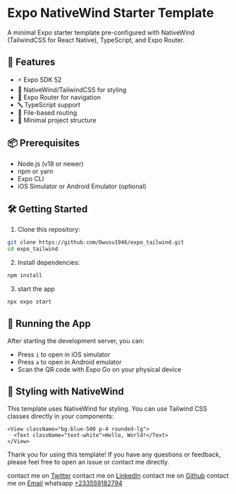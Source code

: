 # Expo NativeWind Starter Template

A minimal Expo starter template pre-configured with NativeWind (TailwindCSS for React Native), TypeScript, and Expo Router.

## 🚀 Features

- ⚡️ Expo SDK 52
- 💨 NativeWind/TailwindCSS for styling
- 📱 Expo Router for navigation
- 🔤 TypeScript support
- 🎯 File-based routing
- 📁 Minimal project structure

## 📦 Prerequisites

- Node.js (v18 or newer)
- npm or yarn
- Expo CLI
- iOS Simulator or Android Emulator (optional)

## 🛠️ Getting Started

1. Clone this repository:

```bash
git clone https://github.com/Owusu1946/expo_tailwind.git
cd expo_tailwind
```

2. Install dependencies:

```bash
npm install
```
3. start the app
```bash
npx expo start
```


## 📱 Running the App

After starting the development server, you can:
- Press `i` to open in iOS simulator
- Press `a` to open in Android emulator
- Scan the QR code with Expo Go on your physical device

## 🎨 Styling with NativeWind

This template uses NativeWind for styling. You can use Tailwind CSS classes directly in your components:

```tsx
<View className="bg-blue-500 p-4 rounded-lg">
  <Text className="text-white">Hello, World!</Text>
</View>
```

Thank you for using this template! If you have any questions or feedback, please feel free to open an issue or contact me directly.

contact me on [Twitter](https://x.com/owusu2255)
contact me on [LinkedIn](https://www.linkedin.com/in/okenneth/)
contact me on [Github](https://github.com/Owusu1946)
contact me on [Email](mailto:owusukenneth77@gmail.com)
whatsapp [+233559182794](https://wa.me/233559182794)

